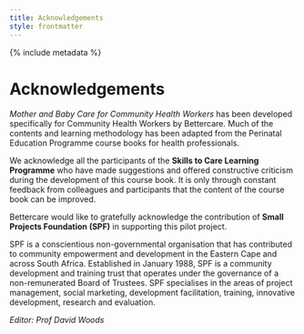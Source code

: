 ```yaml
---
title: Acknowledgements
style: frontmatter
---
```


{% include metadata %}

# Acknowledgements

*Mother and Baby Care for Community Health Workers* has been developed specifically for Community Health Workers by Bettercare. Much of the contents and learning methodology has been adapted from the Perinatal Education Programme course books for health professionals.

We acknowledge all the participants of the **Skills to Care Learning Programme** who have made suggestions and offered constructive criticism during the development of this course book. It is only through constant feedback from colleagues and participants that the content of the course book can be improved.

Bettercare would like to gratefully acknowledge the contribution of **Small Projects Foundation (SPF)** in supporting this pilot project. 

SPF is a conscientious non-governmental organisation that has contributed to community empowerment and development in the Eastern Cape and across South Africa. Established in January 1988, SPF is a community development and training trust that operates under the governance of a non-remunerated Board of Trustees. SPF specialises in the areas of project management, social marketing, development facilitation, training, innovative development, research and evaluation.

*Editor: Prof David Woods*